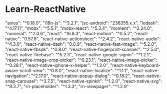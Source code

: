 # Learn-ReactNative
"axios": "^0.18.0",
"i18n-js": "^3.2.1",
"jsc-android": "236355.x.x",
"lodash": "^4.17.11",
"mobx": "^5.5.1",
"mobx-react": "^5.3.4",
"moment": "^2.24.0",
"numeral": "^2.0.6",
"react": "16.8.3",
"react-motion": "^0.5.2",
"react-native": "0.57.8",
"react-native-actionsheet": "^2.4.2",
"react-native-audio": "^4.3.0",
"react-native-dash": "0.0.9",
"react-native-fast-image": "^5.2.0",
"react-native-fbsdk": "^0.8.0",
"react-native-fingerprint-scanner": "^2.5.0",
"react-native-firebase": "^5.2.3",
"react-native-google-signin": "^1.2.1",
"react-native-image-crop-picker": "^0.23.1",
"react-native-image-picker": "^0.28.1",
"react-native-iphone-x-helper": "^1.2.0",
"react-native-keyboard-aware-scroll-view": "^0.8.0",
"react-native-localize": "^1.1.1",
"react-native-navigation": "^2.17.0",
"react-native-popup-dialog": "^0.18.2",
"react-native-snap-carousel": "^3.7.5",
"react-native-spinkit": "^1.2.0",
"react-native-svg": "^9.3.7",
"rn-placeholder": "^1.3.3",
"rn-viewpager": "^1.2.9"
